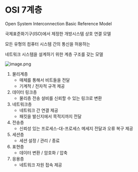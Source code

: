 # OSI 7계층

Open System Interconnection Basic Reference Model

국제표준화기구(ISO)에서 제정한 개방시스템 상호 연결 모델

모든 유형의 컴퓨터 시스템 간의 통신을 허용하는

네트워크 시스템을 설계하기 위한 계층 구조를 갖는 모델

![image.png](OSI%207%E1%84%80%E1%85%A8%E1%84%8E%E1%85%B3%E1%86%BC%20471f15c27871407d966aaf83d2058d1c/image.png)

1. 물리계층 
    - 매체를 통해서 비트들을 전달
    - 기계적 / 전자적 규격 제공
2. 데이터 링크층 
    - 물리층 전송 설비를 신뢰할 수 있는 링크로 변환
3. 네트워크층 
    - 네트워크 간 연결 제공
    - 패킷을 발신지에서 목적지까지 전달
4. 전송층 
    - 신뢰성 있는 프로세스-대-프로세스 메세지 전달과 오류 복구 제공
5. 세션층 
    - 세션 설정 / 관리 / 종료
6. 표현층
    - 데이터 변환 / 암호화 / 압축
7. 응용층 
    - 네트워크 자원 접속 제공